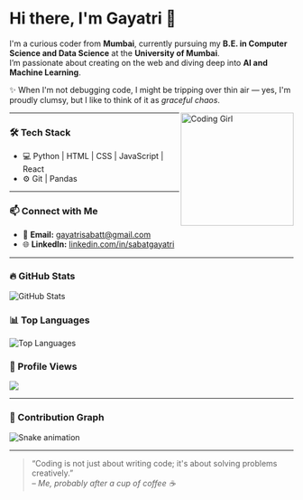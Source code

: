 # Hi there, I'm **Gayatri** 👋

I'm a curious coder from **Mumbai**, currently pursuing my **B.E. in Computer Science and Data Science** at the **University of Mumbai**.  
I’m passionate about creating on the web and diving deep into **AI and Machine Learning**.

✨ When I'm not debugging code, I might be tripping over thin air — yes, I'm proudly clumsy, but I like to think of it as *graceful chaos*.

<img align="right" alt="Coding Girl" height="200" src="https://media.giphy.com/media/LMcB8XospGZO8UQq87/giphy.gif" />

---

### 🛠️ Tech Stack
- 💻 Python | HTML | CSS | JavaScript | React
- ⚙️ Git | Pandas

---

### 📫 Connect with Me
- 📧 **Email:** [gayatrisabatt@gmail.com](mailto:gayatrisabatt@gmail.com)
- 🌐 **LinkedIn:** [linkedin.com/in/sabatgayatri](https://www.linkedin.com/in/sabatgayatri)

---

### 🔥 GitHub Stats
![GitHub Stats](https://github-readme-stats.vercel.app/api?username=Gayatrisabat&show_icons=true&theme=radical)

### 📊 Top Languages
![Top Languages](https://github-readme-stats.vercel.app/api/top-langs/?username=Gayatrisabat&layout=compact&theme=radical)

### 👀 Profile Views
![](https://komarev.com/ghpvc/?username=Gayatrisabat&label=PROFILE+VIEWS&color=blue&style=flat)

---

### 🐍 Contribution Graph
![Snake animation](https://raw.githubusercontent.com/Gayatrisabat/Gayatrisabat/output/snake.svg)

---

> “Coding is not just about writing code; it's about solving problems creatively.”  
> *– Me, probably after a cup of coffee ☕*

<!---
Gayatrisabat/Gayatrisabat is a ✨ special ✨ repository because its `README.md` (this file) appears on your GitHub profile.
--->
